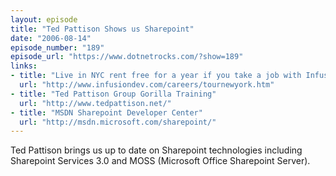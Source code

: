 ```yaml
---
layout: episode
title: "Ted Pattison Shows us Sharepoint"
date: "2006-08-14"
episode_number: "189"
episode_url: "https://www.dotnetrocks.com/?show=189"
links:
- title: "Live in NYC rent free for a year if you take a job with Infusion!"
  url: "http://www.infusiondev.com/careers/tournewyork.htm"
- title: "Ted Pattison Group Gorilla Training"
  url: "http://www.tedpattison.net/"
- title: "MSDN Sharepoint Developer Center"
  url: "http://msdn.microsoft.com/sharepoint/"
---
```


Ted Pattison brings us up to date on Sharepoint technologies including Sharepoint Services 3.0 and MOSS (Microsoft Office Sharepoint Server).
